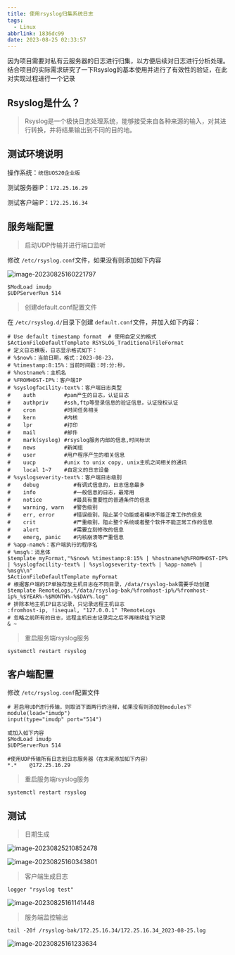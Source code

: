 ```yaml
---
title: 使用rsyslog归集系统日志
tags:
  - Linux
abbrlink: 1836dc99
date: 2023-08-25 02:33:57
---
```

<meta name="referrer" content="no-referrer" />

因为项目需要对私有云服务器的日志进行归集，以方便后续对日志进行分析处理。结合项目的实际需求研究了一下Rsyslog的基本使用并进行了有效性的验证，在此对实现过程进行一个记录

<!--more-->

## Rsyslog是什么？

> Rsyslog是一个极快日志处理系统，能够接受来自各种来源的输入，对其进行转换，并将结果输出到不同的目的地。

## 测试环境说明

操作系统：`统信UOS20企业版`

测试服务器IP：`172.25.16.29`

测试客户端IP：`172.25.16.34`

## 服务端配置

> 启动UDP传输并进行端口监听

修改 `/etc/rsyslog.conf`文件，如果没有则添加如下内容

![image-20230825160221797](http://qiniu-image.gotojava.cn/blog/2023-12-15-191033.png)

```
$ModLoad imudp
$UDPServerRun 514
```

> 创建default.conf配置文件

在 `/etc/rsyslog.d/`目录下创建 `default.conf`文件，并加入如下内容：

```shell
# Use default timestamp format  # 使用自定义的格式
$ActionFileDefaultTemplate RSYSLOG_TraditionalFileFormat
# 定义日志模板，日志显示格式如下：
# %$now%：当前日期，格式：2023-08-23，
# %timestamp:8:15%：当前时间戳：时:分:秒，
# %hostname%：主机名
# %FROMHOST-IP%：客户端IP
# %syslogfacility-text%：客户端日志类型
#    auth         #pam产生的日志，认证日志
#    authpriv     #ssh,ftp等登录信息的验证信息，认证授权认证
#    cron         #时间任务相关
#    kern         #内核
#    lpr          #打印
#    mail         #邮件
#    mark(syslog) #rsyslog服务内部的信息,时间标识
#    news         #新闻组
#    user         #用户程序产生的相关信息
#    uucp         #unix to unix copy, unix主机之间相关的通讯
#    local 1~7    #自定义的日志设备
# %syslogseverity-text%：客户端日志级别
#    debug           #有调式信息的，日志信息最多
#    info            #一般信息的日志，最常用
#    notice          #最具有重要性的普通条件的信息
#    warning, warn   #警告级别
#    err, error      #错误级别，阻止某个功能或者模块不能正常工作的信息
#    crit            #严重级别，阻止整个系统或者整个软件不能正常工作的信息
#    alert           #需要立刻修改的信息
#    emerg, panic    #内核崩溃等严重信息
# %app-name%：客户端执行的程序名
# %msg%：消息体
$template myFormat,"%$now% %timestamp:8:15% | %hostname%@%FROMHOST-IP% | %syslogfacility-text% | %syslogseverity-text% | %app-name% | %msg%\n"
$ActionFileDefaultTemplate myFormat   
# 根据客户端的IP单独存放主机日志在不同目录，/data/rsyslog-bak需要手动创建
$template RemoteLogs,"/data/rsyslog-bak/%fromhost-ip%/%fromhost-ip%_%$YEAR%-%$MONTH%-%$DAY%.log"
# 排除本地主机IP日志记录，只记录远程主机日志
:fromhost-ip, !isequal, "127.0.0.1" ?RemoteLogs
# 忽略之前所有的日志，远程主机日志记录完之后不再继续往下记录
& ~
```

> 重启服务端rsyslog服务

```
systemctl restart rsyslog
```

## 客户端配置

修改 `/etc/rsyslog.conf`配置文件

```shell
# 若启用UDP进行传输，则取消下面两行的注释，如果没有则添加到modules下
module(load="imudp")
input(type="imudp" port="514")

或加入如下内容
$ModLoad imudp
$UDPServerRun 514

#使用UDP传输所有日志到日志服务器（在末尾添加如下内容）
*.*    @172.25.16.29
```

> 重启服务端rsyslog服务

```
systemctl restart rsyslog
```

## 测试

> 日期生成

![image-20230825210852478](http://qiniu-image.gotojava.cn/blog/2023-12-15-191035.png)

![image-20230825160343801](http://qiniu-image.gotojava.cn/blog/2023-12-15-191037.png)

> 客户端生成日志

```shell
logger "rsyslog test"
```

![image-20230825161141448](http://qiniu-image.gotojava.cn/blog/2023-12-15-191040.png)

> 服务端监控输出

```shell
tail -20f /rsyslog-bak/172.25.16.34/172.25.16.34_2023-08-25.log
```

![image-20230825161233634](http://qiniu-image.gotojava.cn/blog/2023-12-15-191042.png)
